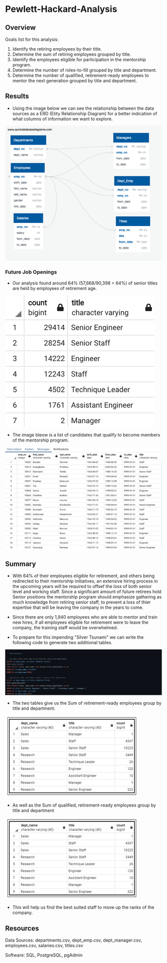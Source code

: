 # Pewlett-Hackard-Analysis

## Overview

Goals list for this analysis:

  1. Identify the retiring employees by their title.
  2. Determine the sum of retiring employees grouped by title.
  3. Identify the employees eligible for participation in the mentorship program.
  4. Determine the number of roles-to-fill grouped by title and department.
  5. Determine the number of qualified, retirement-ready employees to mentor the next generation grouped by title and department.

## Results

- Using the image below we can see the relationship between the data sources as a ERD (Etity Relationship Diagram) for a better indication of what columns of information we want to explore.

![EmployeeDB.png](Data/EmployeeDB.png)

### Future Job Openings

- Our analysis found around 64% (57,668/90,398 = 64%) of senior titles are held by employees of retirement age.

![Unique Titles.png](Data/Unique_Titles.png)

- The image bleow is a list of candidates that qualify to become members of the mentorship program.

![Mentorship Eligibility.png](Data/Mentorship_Eligibility.png)

## Summary

- With 64% of their employees eligible for retirement, and others being redirected to their mentorship initiatives, an extensive hiring process in the upcoming years will be required to offsef the loss of both senior level and working staff. Since a significant amount of future retirees hold Senior positions the mentorship program should emphasize gathering as much knowledge from retiring senior staff, to prevent a loss of thier expertise that will be leaving the company in the years to come. 
- Since there are only 1,940 employees who are able to mentor and train new hires, if all employees eligible for retirement were to leave the company, the training staff would be overwhelmed.

- To prepare for this impending "Silver Tsunami" we can write the following code to generate two additional tables.

![del3.png](Data/del3.png)

- The two tables give us the Sum of retirement-ready employees group by title and department.

![Extra_RolesToFill.png](Data/Extra_RolesToFill.png)

- As well as the Sum of qualified, retirement-ready employees group by title and department

![Extra_QualifiedStaff.png](Data/Extra_RolesToFill.png)

- This will help us find the best suited staff to move up the ranks of the company.


## Resources

Data Sources: departments.csv, dept_emp.csv, dept_manager.csv, employees.csv, salaries.csv, titles.csv

Software: SQL, PostgreSQL, pgAdmin
